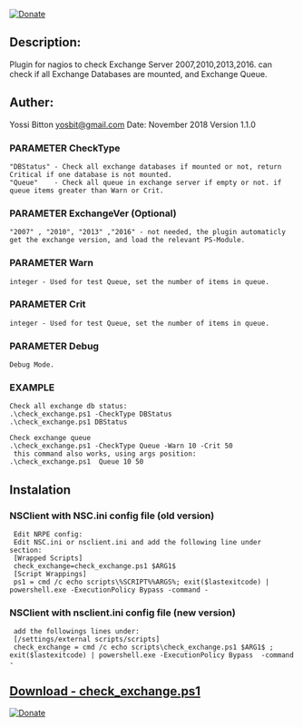 [![Donate](https://www.paypalobjects.com/en_US/IL/i/btn/btn_donateCC_LG.gif)](https://paypal.me/yosbit)
## Description:
Plugin for nagios to check Exchange Server 2007,2010,2013,2016.
can check if all Exchange Databases are mounted, and Exchange Queue.

## Auther:
Yossi Bitton yosbit@gmail.com
Date: November 2018
Version 1.1.0

### PARAMETER CheckType
    "DBStatus" - Check all exchange databases if mounted or not, return Critical if one database is not mounted.
    "Queue"    - Check all queue in exchange server if empty or not. if queue items greater than Warn or Crit.
### PARAMETER ExchangeVer (Optional)
    "2007" , "2010", "2013" ,"2016" - not needed, the plugin automaticly get the exchange version, and load the relevant PS-Module.
### PARAMETER Warn
    integer - Used for test Queue, set the number of items in queue.
### PARAMETER Crit
    integer - Used for test Queue, set the number of items in queue.
### PARAMETER Debug
    Debug Mode.
		
### EXAMPLE
    Check all exchange db status:
    .\check_exchange.ps1 -CheckType DBStatus 
    .\check_exchange.ps1 DBStatus

    Check exchange queue 
    .\check_exchange.ps1 -CheckType Queue -Warn 10 -Crit 50
     this command also works, using args position:
    .\check_exchange.ps1  Queue 10 50 
	
## Instalation
### NSClient with NSC.ini config file (old version)
     Edit NRPE config:
     Edit NSC.ini or nsclient.ini and add the following line under section:
     [Wrapped Scripts]
     check_exchange=check_exchange.ps1 $ARG1$
     [Script Wrappings]
     ps1 = cmd /c echo scripts\%SCRIPT%%ARGS%; exit($lastexitcode) | powershell.exe -ExecutionPolicy Bypass -command - 
	
### NSClient with nsclient.ini config file (new version)
     add the followings lines under:
     [/settings/external scripts/scripts]
     check_exchange = cmd /c echo scripts\check_exchange.ps1 $ARG1$ ; exit($lastexitcode) | powershell.exe -ExecutionPolicy Bypass  -command -
## [Download - check_exchange.ps1](https://github.com/yosbit/nagios-plugins/releases/download/1.1.2/check_exchange.ps1)
[![Donate](https://www.paypalobjects.com/en_US/IL/i/btn/btn_donateCC_LG.gif)](https://paypal.me/yosbit)
